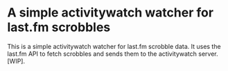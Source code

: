 # A simple activitywatch watcher for last.fm scrobbles

This is a simple activitywatch watcher for last.fm scrobble data. It uses the last.fm API to fetch scrobbles and sends them to the activitywatch server.[WIP].


